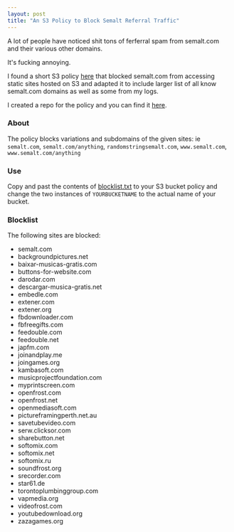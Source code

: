 ```yaml
---
layout: post
title: "An S3 Policy to Block Semalt Referral Traffic"
---
```


A lot of people have noticed shit tons of ferferral spam from semalt.com and their various other domains.

It's fucking annoying.

I found a short S3 policy [here](http://admium.tumblr.com/) that blocked semalt.com from accessing static sites hosted on S3 and adapted it to include larger list of all know semalt.com domains as well as some from my logs.

I created a repo for the policy and you can find it [here](https://github.com/chrisanthropic/S3-semalt-blocklist-policy).

### About
The policy blocks variations and subdomains of the given sites: ie `semalt.com`, `semalt.com/anything`, `randomstringsemalt.com`, `www.semalt.com`, `www.semalt.com/anything`

### Use
Copy and past the contents of [blocklist.txt](https://raw.githubusercontent.com/chrisanthropic/S3-semalt-blocklist-policy/master/Policy.txt) to your S3 bucket policy and change the two instances of `YOURBUCKETNAME` to the actual name of your bucket.

### Blocklist
The following sites are blocked:

  * semalt.com
  * backgroundpictures.net
  * baixar-musicas-gratis.com
  * buttons-for-website.com
  * darodar.com
  * descargar-musica-gratis.net
  * embedle.com
  * extener.com
  * extener.org
  * fbdownloader.com
  * fbfreegifts.com
  * feedouble.com
  * feedouble.net
  * japfm.com
  * joinandplay.me
  * joingames.org
  * kambasoft.com
  * musicprojectfoundation.com
  * myprintscreen.com
  * openfrost.com
  * openfrost.net
  * openmediasoft.com
  * pictureframingperth.net.au
  * savetubevideo.com
  * serw.clicksor.com
  * sharebutton.net
  * softomix.com
  * softomix.net
  * softomix.ru
  * soundfrost.org
  * srecorder.com
  * star61.de
  * torontoplumbinggroup.com
  * vapmedia.org
  * videofrost.com
  * youtubedownload.org
  * zazagames.org
